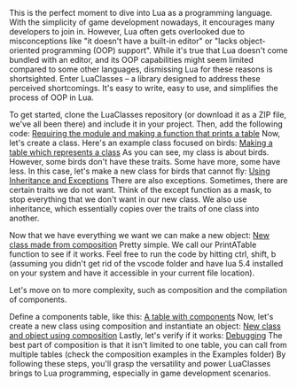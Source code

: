 This is the perfect moment to dive into Lua as a programming language. With the simplicity of game development nowadays, it encourages many developers to join in. However, Lua often gets overlooked due to misconceptions like "it doesn't have a built-in editor" or "lacks object-oriented programming (OOP) support". While it's true that Lua doesn't come bundled with an editor, and its OOP capabilities might seem limited compared to some other languages, dismissing Lua for these reasons is shortsighted. Enter LuaClasses – a library designed to address these perceived shortcomings. It's easy to write, easy to use, and simplifies the process of OOP in Lua.

To get started, clone the LuaClasses repository (or download it as a ZIP file, we've all been there) and include it in your project. Then, add the following code:
[Requiring the module and making a function that prints a table](Images/BeforeUsingClasses.png)
Now, let's create a class. Here's an example class focused on birds:
[Making a table which represents a class](Images/DefiningAClass.png)
As you can see, my class is about birds. However, some birds don't have these traits. Some have more, some have less. In this case, let's make a new class for birds that cannot fly:
[Using Inheritance and Exceptions](Images/InheritanceAndExceptions.png)
There are also exceptions. Sometimes, there are certain traits we do not want. Think of the except function as a mask, to stop everything that we don't want in our new class. We also use inheritance, which essentially copies over the traits of one class into another.

Now that we have everything we want we can make a new object:
[New class made from composition](Images/NewObject.png)
Pretty simple. We call our PrintATable function to see if it works. Feel free to run the code by hitting ctrl, shift, b (assuming you didn't get rid of the vscode folder and have lua 5.4 installed on your system and have it accessible in your current file location).

Let's move on to more complexity, such as composition and the compilation of components.

Define a components table, like this:
[A table with components](Images/ComponentsTable.png)
Now, let's create a new class using composition and instantiate an object:
[New class and object using composition](Images/TRexClassAndObject.png)
Lastly, let's verify if it works:
[Debugging](Images/SeeIfItWorks.png)
The best part of composition is that it isn't limited to one table, you can call from multiple tables (check the composition examples in the Examples folder)
By following these steps, you'll grasp the versatility and power LuaClasses brings to Lua programming, especially in game development scenarios.
